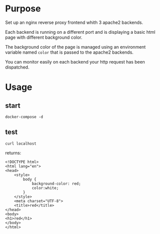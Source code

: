 # Purpose

Set up an nginx reverse proxy frontend  whith 3 apache2 backends.

Each backend is running on a different port and is displaying a basic html page with different background color.

The background color of the page is managed using an environment variable named `color` that is passed to the apache2 backends. 

You can monitor easily on each backend your http request has been dispatched. 

# Usage 

## start

    docker-compose -d
    
## test

    curl localhost
    
returns:

    <!DOCTYPE html>
    <html lang="en">
    <head>
        <style>
            body {
                background-color: red;
                color:white;
            }
        </style>
        <meta charset="UTF-8">
        <title>red</title>
    </head>
    <body>
    <h1>red</h1>
    </body>
    </html>